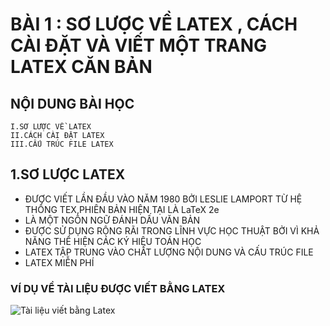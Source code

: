 # BÀI 1 : SƠ LƯỢC VỀ LATEX , CÁCH CÀI ĐẶT VÀ VIẾT MỘT TRANG LATEX CĂN BẢN
## NỘI DUNG BÀI HỌC
    I.SƠ LƯỢC VỀ LATEX
    II.CÁCH CÀI ĐẶT LATEX
    III.CẤU TRÚC FILE LATEX
## 1.SƠ LƯỢC LATEX
   -  ĐƯỢC VIẾT LẦN ĐẦU  VÀO NĂM 1980 BỞI LESLIE LAMPORT TỪ HỆ THỐNG TEX,PHIÊN BẢN HIỆN TẠI LÀ LaTeX 2e
   -  LÀ MỘT NGÔN NGỮ ĐÁNH DẤU VĂN BẢN 
   -  ĐƯỢC SỬ DỤNG RỘNG RÃI TRONG LĨNH VỰC HỌC THUẬT BỞI VÌ KHẢ NĂNG THỂ HIỆN CÁC KÝ HIỆU TOÁN HỌC
   -  LATEX TẬP TRUNG VÀO CHẤT LƯỢNG NỘI DUNG VÀ CẤU TRÚC FILE
   -  LATEX MIỄN PHÍ
### VÍ DỤ VỀ TÀI LIỆU ĐƯỢC VIẾT BẰNG LATEX
![Tài liệu viết bằng Latex](https://s3.amazonaws.com/libapps/accounts/109251/images/Screen_Shot_2017-01-06_at_4.18.48_PM.png)
